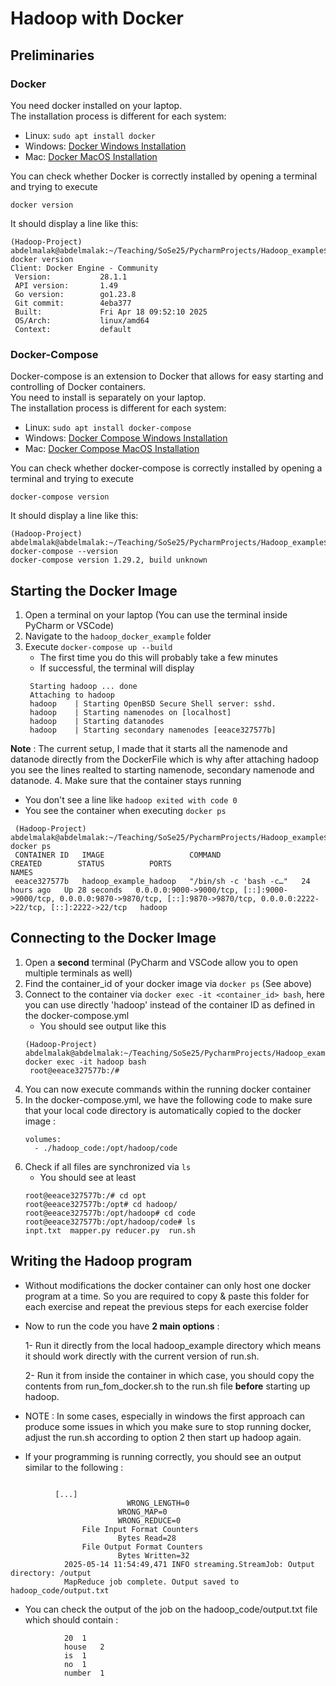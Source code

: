 # Hadoop with Docker

## Preliminaries
### Docker
You need docker installed on your laptop. \
The installation process is different for each system:
- Linux: `sudo apt install docker`
- Windows: [Docker Windows Installation](https://docs.docker.com/desktop/install/windows-install/)
- Mac: [Docker MacOS Installation](https://docs.docker.com/desktop/setup/install/mac-install/)

You can check whether Docker is correctly installed by opening a terminal and trying to execute 
```
docker version
```

It should display a line like this:
```
(Hadoop-Project) abdelmalak@abdelmalak:~/Teaching/SoSe25/PycharmProjects/Hadoop_example$ docker version
Client: Docker Engine - Community
 Version:           28.1.1
 API version:       1.49
 Go version:        go1.23.8
 Git commit:        4eba377
 Built:             Fri Apr 18 09:52:10 2025
 OS/Arch:           linux/amd64
 Context:           default
```

### Docker-Compose
Docker-compose is an extension to Docker that allows for easy starting and controlling of Docker containers. \
You need to install is separately on your laptop. \
The installation process is different for each system:
- Linux: `sudo apt install docker-compose`
- Windows: [Docker Compose Windows Installation](https://docs.docker.com/desktop/setup/install/windows-install/)
- Mac: [Docker Compose MacOS Installation](https://docs.docker.com/desktop/setup/install/mac-install/)

You can check whether docker-compose is correctly installed by opening a terminal and trying to execute 
```
docker-compose version  
```

It should display a line like this:
```
(Hadoop-Project) abdelmalak@abdelmalak:~/Teaching/SoSe25/PycharmProjects/Hadoop_example$ docker-compose --version
docker-compose version 1.29.2, build unknown
```

## Starting the Docker Image
1. Open a terminal on your laptop (You can use the terminal inside PyCharm or VSCode)
2. Navigate to the `hadoop_docker_example` folder
3. Execute `docker-compose up --build`
   - The first time you do this will probably take a few minutes
   - If successful, the terminal will display 
   ```
    Starting hadoop ... done
    Attaching to hadoop
    hadoop    | Starting OpenBSD Secure Shell server: sshd.
    hadoop    | Starting namenodes on [localhost]
    hadoop    | Starting datanodes
    hadoop    | Starting secondary namenodes [eeace327577b]
   ```
**Note** : The current setup, I made that it starts all the namenode and datanode directly from the DockerFile which is why after attaching hadoop you see the lines realted to starting namenode, secondary namenode and datanode.
4. Make sure that the container stays running
   - You don't see a line like `hadoop exited with code 0`
   - You see the container when executing `docker ps`
   ```
    (Hadoop-Project) abdelmalak@abdelmalak:~/Teaching/SoSe25/PycharmProjects/Hadoop_example$ docker ps
    CONTAINER ID   IMAGE                   COMMAND                  CREATED        STATUS          PORTS                                                                                                                               NAMES
    eeace327577b   hadoop_example_hadoop   "/bin/sh -c 'bash -c…"   24 hours ago   Up 28 seconds   0.0.0.0:9000->9000/tcp, [::]:9000->9000/tcp, 0.0.0.0:9870->9870/tcp, [::]:9870->9870/tcp, 0.0.0.0:2222->22/tcp, [::]:2222->22/tcp   hadoop
   ```

## Connecting to the Docker Image
1. Open a **second** terminal (PyCharm and VSCode allow you to open multiple terminals as well)
2. Find the container_id of your docker image via `docker ps` (See above)
3. Connect to the container via `docker exec -it <container_id> bash`, here you can use directly 'hadoop' instead of the container ID as defined in the docker-compose.yml
   - You should see output like this
   ```
   (Hadoop-Project) abdelmalak@abdelmalak:~/Teaching/SoSe25/PycharmProjects/Hadoop_example$ docker exec -it hadoop bash
    root@eeace327577b:/#
   ```
4. You can now execute commands within the running docker container
5. In the docker-compose.yml, we have the following code to make sure that your local code directory is automatically copied to the docker image : 
    ```
    volumes:
      - ./hadoop_code:/opt/hadoop/code
   ```
6. Check if all files are synchronized via `ls`
   - You should see at least
   ```
   root@eeace327577b:/# cd opt
   root@eeace327577b:/opt# cd hadoop/
   root@eeace327577b:/opt/hadoop# cd code
   root@eeace327577b:/opt/hadoop/code# ls
   inpt.txt  mapper.py reducer.py  run.sh
   ```

## Writing the Hadoop program
- Without modifications the docker container can only host one docker program at a time.
So you are required to copy & paste this folder for each exercise and repeat the previous steps for each exercise folder
- Now to run the code you have **2 main options** :

     1- Run it directly from the local hadoop_example directory which means it should work directly with the current version of run.sh. 
    
     2- Run it from inside the container in which case, you should copy the contents from run_fom_docker.sh to the run.sh file **before** starting up hadoop.
- NOTE : In some cases, especially in windows the first approach can produce some issues in which you make sure to stop running docker, adjust the run.sh according to option 2 then start up hadoop again.
- If your programming is running correctly, you should see an output similar to the following : 
```
     
          [...]
                          WRONG_LENGTH=0
                        WRONG_MAP=0
                        WRONG_REDUCE=0
                File Input Format Counters 
                        Bytes Read=28
                File Output Format Counters 
                        Bytes Written=32
            2025-05-14 11:54:49,471 INFO streaming.StreamJob: Output directory: /output
            MapReduce job complete. Output saved to hadoop_code/output.txt
```
    
- You can check the output of the job on the hadoop_code/output.txt file which should contain : 
```
            20  1
            house	2
            is	1
            no	1
            number  1
```
